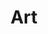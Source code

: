 ---
title: Art
description: Allemaal dingen zoals tekenen, filmpjes maken, schilderen
image:

# Badge style
style:
    background: "#ffff00"
    color: "#151515"
---